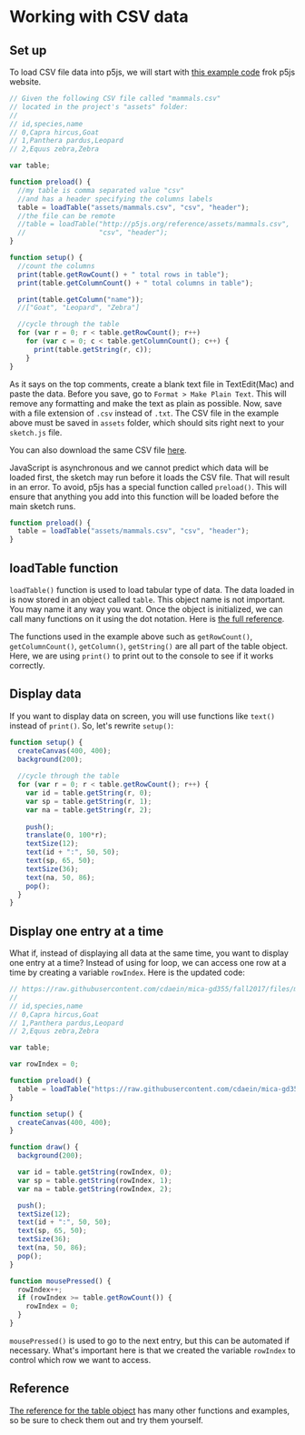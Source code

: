 # Working with CSV data

## Set up

To load CSV file data into p5js, we will start with [this example code](https://p5js.org/reference/#/p5/loadTable) frok p5js website.

```js
// Given the following CSV file called "mammals.csv"
// located in the project's "assets" folder:
//
// id,species,name
// 0,Capra hircus,Goat
// 1,Panthera pardus,Leopard
// 2,Equus zebra,Zebra

var table;

function preload() {
  //my table is comma separated value "csv"
  //and has a header specifying the columns labels
  table = loadTable("assets/mammals.csv", "csv", "header");
  //the file can be remote
  //table = loadTable("http://p5js.org/reference/assets/mammals.csv",
  //                  "csv", "header");
}

function setup() {
  //count the columns
  print(table.getRowCount() + " total rows in table");
  print(table.getColumnCount() + " total columns in table");

  print(table.getColumn("name"));
  //["Goat", "Leopard", "Zebra"]

  //cycle through the table
  for (var r = 0; r < table.getRowCount(); r++)
    for (var c = 0; c < table.getColumnCount(); c++) {
      print(table.getString(r, c));
    }
}
```

As it says on the top comments, create a blank text file in TextEdit(Mac) and paste the data. Before you save, go to `Format > Make Plain Text`. This will remove any formatting and make the text as plain as possible. Now, save with a file extension of `.csv` instead of `.txt`. The CSV file in the example above must be saved in `assets` folder, which should sits right next to your `sketch.js` file.

You can also download the same CSV file [here](../files/mammals.csv).

JavaScript is asynchronous and we cannot predict which data will be loaded first, the sketch may run before it loads the CSV file. That will result in an error. To avoid, p5js has a special function called `preload()`. This will ensure that anything you add into this function will be loaded before the main sketch runs.

```js
function preload() {
  table = loadTable("assets/mammals.csv", "csv", "header");
}
```

## loadTable function
`loadTable()` function is used to load tabular type of data. The data loaded in is now stored in an object called `table`. This object name is not important. You may name it any way you want. Once the object is initialized, we can call many functions on it using the dot notation. Here is [the full reference](https://p5js.org/reference/#/p5.Table). 

The functions used in the example above such as `getRowCount()`, `getColumnCount()`, `getColumn()`, `getString()` are all part of the table object. Here, we are using `print()` to print out to the console to see if it works correctly.

## Display data
If you want to display data on screen, you will use functions like `text()` instead of `print()`. So, let's rewrite `setup()`:

```js
function setup() {
  createCanvas(400, 400);
  background(200);
  
  //cycle through the table
  for (var r = 0; r < table.getRowCount(); r++) {
    var id = table.getString(r, 0);
    var sp = table.getString(r, 1);
    var na = table.getString(r, 2);
    
    push();
    translate(0, 100*r);
    textSize(12);
    text(id + ":", 50, 50);
    text(sp, 65, 50);
    textSize(36);
    text(na, 50, 86);
    pop();
  }	
}
```

## Display one entry at a time
What if, instead of displaying all data at the same time, you want to display one entry at a time? Instead of using for loop, we can access one row at a time by creating a variable `rowIndex`. Here is the updated code:

```js
// https://raw.githubusercontent.com/cdaein/mica-gd355/fall2017/files/mammals.csv
//
// id,species,name
// 0,Capra hircus,Goat
// 1,Panthera pardus,Leopard
// 2,Equus zebra,Zebra

var table;

var rowIndex = 0;

function preload() {
  table = loadTable("https://raw.githubusercontent.com/cdaein/mica-gd355/fall2017/files/mammals.csv", "csv", "header");
}

function setup() {
  createCanvas(400, 400);
}

function draw() {
  background(200);

  var id = table.getString(rowIndex, 0);
  var sp = table.getString(rowIndex, 1);
  var na = table.getString(rowIndex, 2);

  push();
  textSize(12);
  text(id + ":", 50, 50);
  text(sp, 65, 50);
  textSize(36);
  text(na, 50, 86);
  pop();  
}

function mousePressed() {
  rowIndex++;
  if (rowIndex >= table.getRowCount()) {
    rowIndex = 0;
  }
}
```

`mousePressed()` is used to go to the next entry, but this can be automated if necessary. What's important here is that we created the variable `rowIndex` to control which row we want to access.


## Reference
[The reference for the table object](https://p5js.org/reference/#/p5.Table) has many other functions and examples, so be sure to check them out and try them yourself. 


